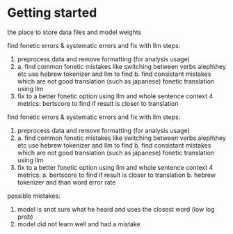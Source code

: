 # Getting started
the place to store data files and model weights 

find fonetic errors & systematic errors and fix with llm 
steps:
1. preprocess data and remove formatting (for analysis usage)
2. 
    a. find common fonetic mistakes like switching between verbs aleph\hey etc
        use hebrew tokenizer and llm to find
    b. find consistant mistakes which are not good translation (such as japanese)
        fonetic translation  using llm
3. fix to a better fonetic option using llm and whole sentence context
4 metrics: bertscore to find if result is closer to translation


find fonetic errors & systematic errors and fix with llm 
steps:
1. preprocess data and remove formatting (for analysis usage)
2. 
    a. find common fonetic mistakes like switching between verbs aleph\hey etc
        use hebrew tokenizer and llm to find
    b. find consistant mistakes which are not good translation (such as japanese)
        fonetic translation  using llm
3. fix to a better fonetic option using llm and whole sentence context
4 metrics: 
    a. bertscore to find if result is closer to translation
    b. hebrew tokenizer and than word error rate


possible mistakes:
1. model is snot sure what he heard and uses the closest word (low log prob)
2. model did not learn well and had a mistake
    